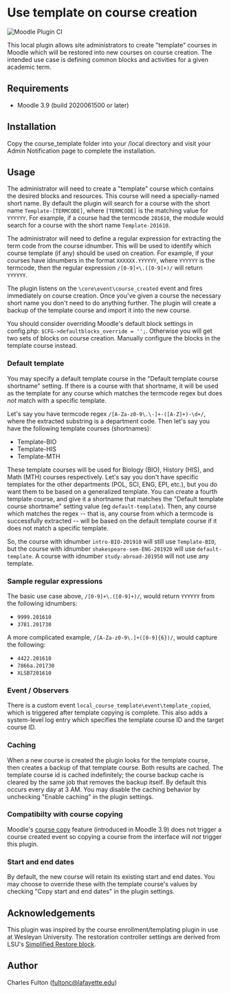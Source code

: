 # Use template on course creation

![Moodle Plugin CI](https://github.com/LafColITS/moodle-local_course_template/workflows/Moodle%20Plugin%20CI/badge.svg)

This local plugin allows site administrators to create "template" courses in Moodle which will be restored into new courses on course creation. The intended use case is defining common blocks and activities for a given academic term.

## Requirements
- Moodle 3.9 (build 2020061500 or later)

## Installation
Copy the course_template folder into your /local directory and visit your Admin Notification page to complete the installation.

## Usage

The administrator will need to create a "template" course which contains the desired blocks and resources. This course will need a specially-named short name. By default the plugin will search for a course with the short name `Template-[TERMCODE]`, where `[TERMCODE]` is the matching value for `YYYYYY`. For example, if a course had the termcode `201610`, the module would search for a course with the short name `Template-201610`.

The administrator will need to define a regular expression for extracting the term code from the course idnumber. This will be used to identify which course template (if any) should be used on creation. For example, if your courses have idnumbers in the format `XXXXXX.YYYYYY`, where `YYYYYY` is the termcode, then the regular expression `/[0-9]+\.([0-9]+)/` will return `YYYYYY`.

The plugin listens on the `\core\event\course_created` event and fires immediately on course creation. Once you've given a course the necessary short name you don't need to do anything further. The plugin will create a backup of the template course and import it into the new course.

You should consider overriding Moodle's default block settings in config.php: `$CFG->defaultblocks_override = '';`. Otherwise you will get two sets of blocks on course creation. Manually configure the blocks in the template course instead.

### Default template

You may specify a default template course in the "Default template course shortname" setting. If there is a course with that shortname, it will be used as the template for any course which matches the termcode regex but does _not_ match with a specific template.

Let's say you  have termcode regex `/[A-Za-z0-9\.\-]+-([A-Z]+)-\d+/`, where the extracted substring is a department code. Then let's say you have the following template courses (shortnames):

- Template-BIO
- Template-HIS
- Template-MTH

These template courses will be used for Biology (BIO), History (HIS), and Math (MTH) courses respectively. Let's say you don't have specific templates for the other departments (POL, SCI, ENG, EPI, etc.), but you do want them to be based on a generalized template. You can create a fourth template course, and give it a shortname that matches the "Default template course shortname" setting value (eg `default-template`). Then, any course which matches the regex -- that is, any course from which a termcode is successfully extracted -- will be based on the default template course if it does not match a specific template.

So, the course with idnumber `intro-BIO-201910` will still use `Template-BIO`, but the course with idnumber `shakespeare-sem-ENG-201920` will use `default-template`. A course with idnumber `study-abroad-201950` will not use any template.

### Sample regular expressions

The basic use case above, `/[0-9]+\.([0-9]+)/`, would return `YYYYYY` from the following idnumbers:

- `9999.201610`
- `3781.201730`

A more complicated example, `/[A-Za-z0-9\.]+([0-9]{6})/`, would capture the following:

- `4422.201610`
- `7866a.201730`
- `XLSB7201610`

### Event / Observers

There is a custom event `local_course_template\event\template_copied`, which is triggered after template copying is complete. This also adds a system-level log entry which specifies the template course ID and the target course ID.

### Caching

When a new course is created the plugin looks for the template course, then creates a backup of that template course. Both results are cached. The template course id is cached indefinitely; the course backup cache is cleared by the same job that removes the backup itself. By default this occurs every day at 3 AM. You may disable the caching behavior by unchecking "Enable caching" in the plugin settings.

### Compatibilty with course copying

Moodle's [course copy](https://docs.moodle.org/39/en/Course_copy) feature (introduced in Moodle 3.9) does not trigger a course created event so copying a course from the interface will *not* trigger this plugin.

### Start and end dates

By default, the new course will retain its existing start and end dates. You may choose to override these with the template course's values by checking "Copy start and end dates" in the plugin settings.

## Acknowledgements

This plugin was inspired by the course enrollment/templating plugin in use at Wesleyan University. The restoration controller settings are derived from LSU's [Simplified Restore block](https://github.com/lsuits/simple_restore).

## Author

Charles Fulton (fultonc@lafayette.edu)
